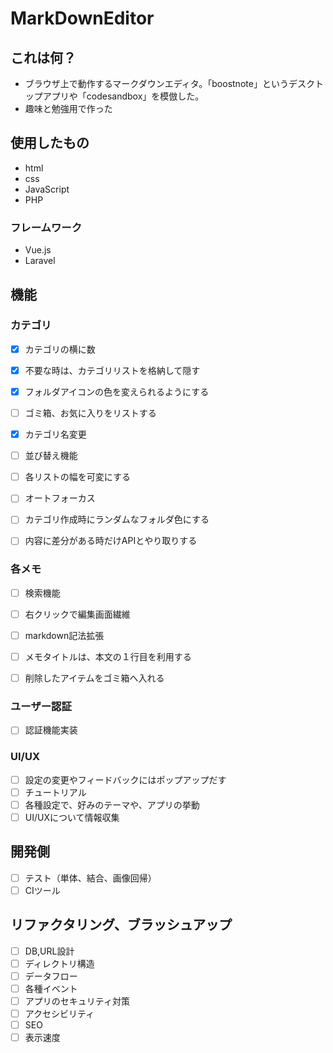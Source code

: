 # MarkDownEditor

## これは何？
- ブラウザ上で動作するマークダウンエディタ。「boostnote」というデスクトップアプリや「codesandbox」を模倣した。
- 趣味と勉強用で作った

## 使用したもの
- html
- css
- JavaScript
- PHP

### フレームワーク
- Vue.js
- Laravel

## 機能
### カテゴリ
- [x] カテゴリの横に数
- [x] 不要な時は、カテゴリリストを格納して隠す
- [x] フォルダアイコンの色を変えられるようにする
- [ ] ゴミ箱、お気に入りをリストする
- [x] カテゴリ名変更

- [ ] 並び替え機能
- [ ] 各リストの幅を可変にする
- [ ] オートフォーカス
- [ ] カテゴリ作成時にランダムなフォルダ色にする
- [ ] 内容に差分がある時だけAPIとやり取りする


### 各メモ
- [ ] 検索機能
- [ ] 右クリックで編集画面繊維
- [ ] markdown記法拡張
- [ ] メモタイトルは、本文の１行目を利用する
- [ ] 削除したアイテムをゴミ箱へ入れる


### ユーザー認証
- [ ] 認証機能実装

### UI/UX
- [ ] 設定の変更やフィードバックにはポップアップだす
- [ ] チュートリアル
- [ ] 各種設定で、好みのテーマや、アプリの挙動
- [ ] UI/UXについて情報収集

## 開発側
- [ ] テスト（単体、結合、画像回帰）
- [ ] CIツール

## リファクタリング、ブラッシュアップ
- [ ] DB,URL設計
- [ ] ディレクトリ構造
- [ ] データフロー
- [ ] 各種イベント
- [ ] アプリのセキュリティ対策
- [ ] アクセシビリティ
- [ ] SEO
- [ ] 表示速度
